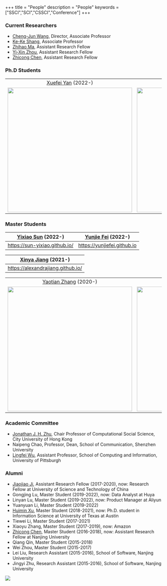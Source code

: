 +++
title = "People"
description = "People"
keywords = ["SSCI","SCI","CSSCI","Conference"]
+++

### Current Researchers

- [Cheng-Jun Wang](http://chengjunwang.com/), Director, Associate Professor
- [Ke-Ke Shang](https://kekeshang.github.io/), Associate Professor
- [Zhihao Ma](https://scholar.google.com/citations?user=qscxWlUAAAAJ&hl=en), Assistant Research Fellow
- [Yi-Xin Zhou](https://zhouyixin.xyz/), Assistant Research Fellow
- [Zhicong Chen](https://zhicongchen.github.io/), Assistant Research Fellow

### Ph.D Students

<!-- 
| [Xuefei Yan](https://xuefei-yan.github.io/) (2022-) | [Lihan Yan](https://yan-lihan.github.io/) (2022-) |
|-----|-----|
| ![1f3fb33dba719da5ed954031d626152](https://user-images.githubusercontent.com/13479560/199376777-c6bcbbcf-fd3e-43ba-b22c-c086a3b0ebf9.jpg) | ![af0db54a7e67e25f3c10b510b8ce624](https://user-images.githubusercontent.com/13479560/199376455-10d0082f-fec2-44a0-853f-20d637194473.jpg) |
 -->

<table>
  <tr>
      <td style="text-align: center; vertical-align: middle"> <a href="https://xuefei-yan.github.io/">Xuefei Yan</a> (2022-) </td>
      <td style="text-align: center; vertical-align: middle"> <a href="https://yan-lihan.github.io/">Lihan Yan</a> (2022-) </td>
  </tr>  
  <tr>
    <td style="text-align: center; vertical-align: middle"><img src="https://user-images.githubusercontent.com/13479560/199376777-c6bcbbcf-fd3e-43ba-b22c-c086a3b0ebf9.jpg" width = 400px height = 400px></td>
    <td style="text-align: center; vertical-align: middle"><img src="https://user-images.githubusercontent.com/13479560/199376455-10d0082f-fec2-44a0-853f-20d637194473.jpg" width = 400px height = 400px></td>
  </tr>  
</table>

### Master Students

| [Yixiao Sun](https://sun-yixiao.github.io/) (2022-)  | [Yunjie Fei](https://yunjiefei.github.io) (2022-) | 
|-----|-----|
| https://sun-yixiao.github.io/ | https://yunjiefei.github.io |

| [Xinya Jiang](https://alexandrajiang.github.io/) (2021-) |
|-----|
| https://alexandrajiang.github.io/ |

<!--
| [Yaotian Zhang](https://yaotianzhang.github.io/) (2020-) | [Yuduan Li](https://liyuduan817.github.io/) (2020-) | [Yu Zhou](https://18005176298.github.io/) (2020-) | [Zepeng Gou](https://pennygou.github.io/) (2020-) |
|-----|-----|-----|-----|
| ![5688cace5bf58fc057dbfc7dad9422c](https://user-images.githubusercontent.com/13479560/199375692-6f002149-9cf5-46b0-b266-340f6adeb5c9.jpg) | ![593eebbdc227b1ebd3d5fb4981dd081](https://user-images.githubusercontent.com/13479560/199377889-f621221c-dbeb-408e-b145-ef58efa72d7f.png) | https://18005176298.github.io/ | https://pennygou.github.io/ |
-->

<table>
  <tr>
      <td style="text-align: center; vertical-align: middle"> <a href="https://yaotianzhang.github.io/">Yaotian Zhang</a> (2020-) </td>
      <td style="text-align: center; vertical-align: middle"> <a href="https://liyuduan817.github.io/">Yuduan Li</a> (2020-) </td>
      <td style="text-align: center; vertical-align: middle"> <a href="https://18005176298.github.io/">Yu Zhou</a> (2020-) </td>
      <td style="text-align: center; vertical-align: middle"> <a href="https://pennygou.github.io/">Zepeng Gou</a> (2020-) </td>
  </tr>  
  <tr>
    <td style="text-align: center; vertical-align: middle"><img src="https://user-images.githubusercontent.com/13479560/199375692-6f002149-9cf5-46b0-b266-340f6adeb5c9.jpg" width = 400px height = 400px></td>
    <td style="text-align: center; vertical-align: middle"><img src="https://user-images.githubusercontent.com/13479560/199377889-f621221c-dbeb-408e-b145-ef58efa72d7f.png" width = 400px height = 400px></td>
    <td style="text-align: center; vertical-align: middle"><img src="" width = 400px height = 400px></td>
    <td style="text-align: center; vertical-align: middle"><img src="" width = 400px height = 400px></td>
  </tr>  
</table>



### Academic Committee

- [Jonathan J. H. Zhu](https://scholar.google.com/citations?user=q41vFFQAAAAJ&hl=en), Chair Professor of Computational Social Science, City University of Hong Kong
- Naipeng Chao, Professor, Dean, School of Communication, Shenzhen University
- [Lingfei Wu](https://lingfeiwu.github.io/), Assistant Professor, School of Computing and Information, University of Pittsburgh

### Alumni

- [Jiaojiao Ji](https://www.researchgate.net/profile/Jiaojiao-Ji), Assistant Research Fellow (2017-2020), now: Research Fellow at University of Science and Technology of China
- Gongjing Lu, Master Student (2019-2022), now: Data Analyst at Huya
- Linyan Lu, Master Student (2019-2022), now: Product Manager at Aliyun
- Yuanyuan Li, Master Student (2019-2022)
- [Huimin Xu](http://xuhuimin2017.github.io/), Master Student (2018-2021), now: Ph.D. student in Information Science at University of Texas at Austin 
- Tiewei Li, Master Student (2017-2021)
- Xiaoyu Zhang, Master Student (2017-2019), now: Amazon
- [Zhicong Chen](https://zhicongchen.github.io/), Master Student (2016-2018), now: Assistant Research Fellow at Nanjing University
- Qiang Qin, Master Student (2015-2018)
- Wei Zhou, Master Student (2015-2017)
- Lei Liu, Research Assistant (2015-2016), School of Software, Nanjing University
- Jingyi Zhu, Research Assistant (2015-2016), School of Software, Nanjing University

![](/img/carousel/dj.png)




